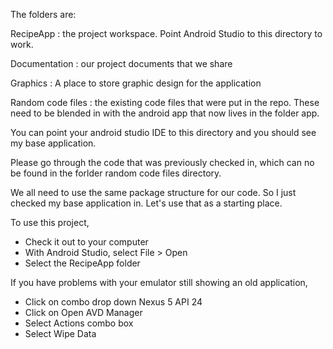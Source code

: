 The folders are:

RecipeApp : the project workspace.  Point Android Studio to this directory to work.

Documentation : our project documents that we share

Graphics : A place to store graphic design for the application

Random code files : the existing code files that were put in the repo.  These need to be blended in with the android app that now lives in the folder app.


You can point your android studio IDE to this directory and you should see my base application.

Please go through the code that was previously checked in, which can no be found in the forlder random code files directory.  

We all need to use the same package structure for our code.  So I just checked my base application in.  Let's use that as a starting place.


To use this project,

* Check it out to your computer
* With Android Studio, select File > Open
* Select the RecipeApp folder

If you have problems with your emulator still showing an old application, 
* Click on combo drop down Nexus 5 API 24
* Click on Open AVD Manager
* Select Actions combo box 
* Select Wipe Data

